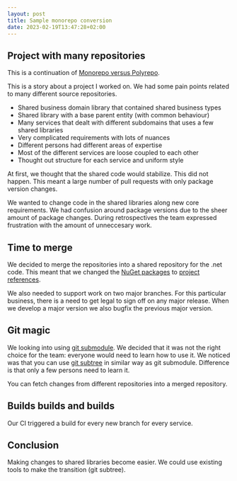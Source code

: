 ```yaml
---
layout: post
title: Sample monorepo conversion
date: 2023-02-19T13:47:28+02:00
---
```


## Project with many repositories

This is a continuation of [Monorepo versus Polyrepo](https://assertfail.gewalli.se/2021/11/05/Monorepo-versus-Polyrepo.html).

This is a story about a project I worked on. We had some pain points related to many different source repositories.

- Shared business domain library that contained shared business types
- Shared library with a base parent entity (with common behaviour)
- Many services that dealt with different subdomains that uses a few shared libraries
- Very complicated requirements with lots of nuances
- Different persons had different areas of expertise
- Most of the different services are loose coupled to each other
- Thought out structure for each service and uniform style

At first, we thought that the shared code would stabilize. This did not happen. This meant a large number of pull requests with only package version changes.

We wanted to change code in the shared libraries along new core requirements.
We had confusion around package versions due to the sheer amount of package changes.
During retrospectives the team expressed frustration with the amount of unneccesary work.

## Time to merge

We decided to merge the repositories into a shared repository for the .net code. This meant that we changed the [NuGet packages](https://en.wikipedia.org/wiki/NuGet) to [project references](https://learn.microsoft.com/en-us/dotnet/core/tools/dotnet-add-reference).

We also needed to support work on two major branches. For this particular business, there is a need to get legal to sign off on any major release. When we develop a major version we also bugfix the previous major version.

## Git magic

We looking into using [git submodule](https://git-scm.com/docs/git-submodule). We decided that it was not the right choice for the team: everyone would need to learn how to use it.
We noticed was that you can use [git subtree](https://www.atlassian.com/git/tutorials/git-subtree) in similar way as git submodule. Difference is that only a few persons need to learn it.

You can fetch changes from different repositories into a merged repository.

## Builds builds and builds

Our CI triggered a build for every new branch for every service.

## Conclusion

Making changes to shared libraries become easier.
We could use existing tools to make the transition (git subtree).
